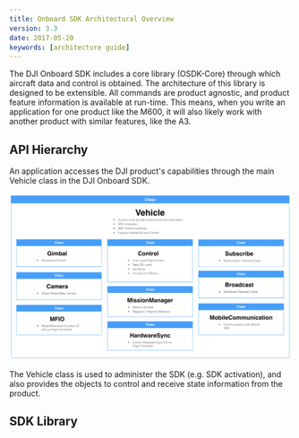 ```yaml
---
title: Onboard SDK Architectural Overview 
version: 3.3
date: 2017-05-20
keywords: [architecture guide]
---
```


The DJI Onboard SDK includes a core library (OSDK-Core) through which aircraft data and control is obtained. The architecture of this library is designed to be extensible. All commands are product agnostic, and product feature information is available at run-time. This means, when you write an application for one product like the M600, it will also likely work with another product with similar features, like the A3.

## API Hierarchy

An application accesses the DJI product's capabilities through the main Vehicle class in the DJI Onboard SDK. 

![Software Architecture](../images/common/OnboardSDKArchitecture.png)

The Vehicle class is used to administer the SDK (e.g. SDK activation), and also provides the objects to control and receive state information from the product.

## SDK Library